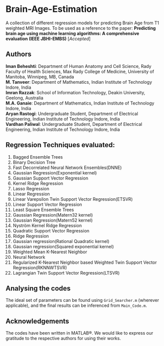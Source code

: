 # Brain-Age-Estimation
A collection of different regression models for predicting Brain Age from T1 weighted MRI Images. To be used as a reference to the paper: **Predicting brain age using machine learning algorithms: A comprehensive evaluation (IEEE JBHI-EMBS)** [*Accepted*]

## Authors
**Iman Beheshti**: Department of Human Anatomy and Cell Science, Rady Faculty of Health Sciences, Max Rady College of Medicine,
University of Manitoba, Winnipeg, MB, Canada   
**M. Tanveer**: Department of Mathematics, Indian Institute of Technology Indore, India  
**Imran Razzak**: School of Information Technology, Deakin University, Geelong, Australia   
**M.A. Ganaie**: Department of Mathematics, Indian Institute of Technology Indore, India   
**Aryan Rastogi**: Undergraduate Student, Department of Electrical Engineering, Indian Institute of Technology Indore, India  
**Vardhan Paliwal**: Undergraduate Student, Department of Electrical Engineering, Indian Institute of Technology Indore, India  

## Regression Techniques evaluated:
1. Bagged Ensemble Trees
2. Binary Decision Tree
3. Fast Decorrelated Neural Network Ensembles(DNNE)
4. Gaussian Regression(Exponential kernel)
5. Gaussian Support Vector Regression
6. Kernel Ridge Regression
7. Lasso Regression
8. Linear Regression
9. Linear Varepsilon Twin Support Vector Regression(ETSVR)
10. Linear Support Vector Regression
11. Least Square Ensemble Trees
12. Gaussian Regression(Matern32 kernel)
13. Gaussian Regression(Matern52 kernel)
14. Nystr&ouml;m Kernel Ridge Regression
15. Quadratic Support Vector Regression
16. Ridge Regression
17. Gaussian regression(Rational Quadratic kernel)
18. Gaussian regression(Squared exponential kernel)
19. Weighted Mean K-Nearest Neighbor
20. Neural Network  
21. Regularized K-Nearest Neighbor based Weighted Twin Support Vector Regression(RKNNWTSVR)  
22. Lagrangian Twin Support Vector Regression(LTSVR)

## Analysing the codes  
The ideal set of parameters can be found using `Grid_Searcher.m` (wherever applicable), and the final results can be inferenced from `Main_Code.m`.  

## Acknowledgements

The codes have been written in MATLAB&reg;. We would like to express our gratitude to the respective authors for using their works. 

